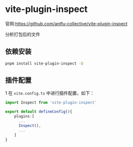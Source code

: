 # vite-plugin-inspect

官网:<https://github.com/antfu-collective/vite-plugin-inspect>

分析打包后的文件

## 依赖安装

```sh
pnpm install vite-plugin-inspect -D
```

## 插件配置

1 在 `vite.config.ts` 中进行插件配置，如下：

```ts
import Inspect from 'vite-plugin-inspect'

export default defineConfig(){
    plugins:[
      ...
      Inspect(),
      ...
    ]
}
```
